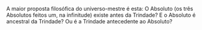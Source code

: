 ﻿A maior proposta filosófica do universo-mestre é esta: O Absoluto (os três Absolutos feitos um, na infinitude) existe antes da Trindade? E o Absoluto é ancestral da Trindade? Ou é a Trindade antecedente ao Absoluto?